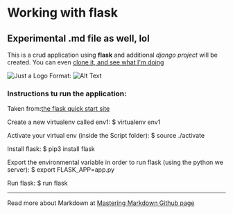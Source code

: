 # Working with flask
## Experimental .md file as well, lol

This is a crud application using **flask** and additional *django project* will be created.
You can even [clone it, and see what I'm doing](http://github.com/sdsanchezm/flask-base-code)

![Just a Logo](/img/logo.png)
Format: ![Alt Text](url)


### Instructions tu run the application:
Taken from:[the flask quick start site](https://flask.palletsprojects.com/en/1.1.x/quickstart/#quickstart)

Create a new virtualenv called env1:
$ virtualenv env1

Activate your virtual env (inside the Script folder):
$ source ./activate 

Install flask:
$ pip3 install flask

Export the environmental variable in order to run flask (using the python we server):
$ export FLASK_APP=app.py

Run flask:
$ run flask



---
Read more about Markdown at [Mastering Markdown Github page](https://guides.github.com/features/mastering-markdown/)
